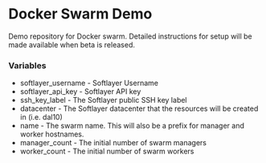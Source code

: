 # Docker Swarm Demo

Demo repository for Docker swarm. Detailed instructions for setup will be made available when beta is released.


### Variables

- softlayer_username - Softlayer Username
- softlayer_api_key - Softlayer API key
- ssh_key_label - The Softlayer public SSH key label
- datacenter - The Softlayer datacenter that the resources will be created in (i.e. dal10)
- name - The swarm name. This will also be a prefix for manager and worker hostnames.
- manager_count - The initial number of swarm managers
- worker_count - The initial number of swarm workers
